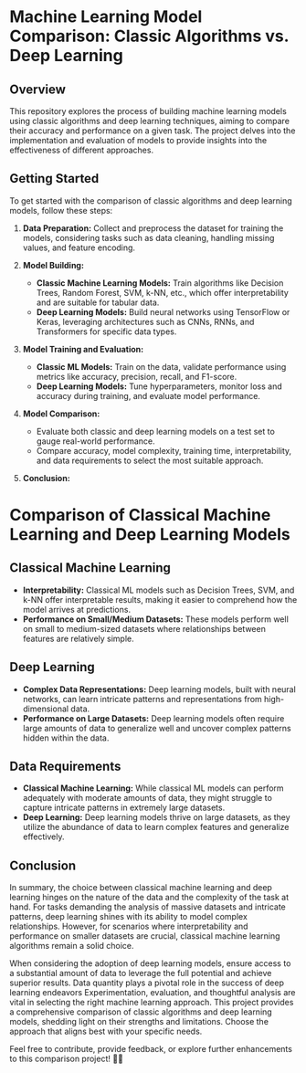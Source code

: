 # Machine Learning Model Comparison: Classic Algorithms vs. Deep Learning

## Overview

This repository explores the process of building machine learning models using classic algorithms and deep learning techniques, aiming to compare their accuracy and performance on a given task. The project delves into the implementation and evaluation of models to provide insights into the effectiveness of different approaches.

## Getting Started

To get started with the comparison of classic algorithms and deep learning models, follow these steps:

1. **Data Preparation:** Collect and preprocess the dataset for training the models, considering tasks such as data cleaning, handling missing values, and feature encoding.

2. **Model Building:**
   - **Classic Machine Learning Models:** Train algorithms like Decision Trees, Random Forest, SVM, k-NN, etc., which offer interpretability and are suitable for tabular data.
   - **Deep Learning Models:** Build neural networks using TensorFlow or Keras, leveraging architectures such as CNNs, RNNs, and Transformers for specific data types.

3. **Model Training and Evaluation:**
   - **Classic ML Models:** Train on the data, validate performance using metrics like accuracy, precision, recall, and F1-score.
   - **Deep Learning Models:** Tune hyperparameters, monitor loss and accuracy during training, and evaluate model performance.

4. **Model Comparison:**
   - Evaluate both classic and deep learning models on a test set to gauge real-world performance.
   - Compare accuracy, model complexity, training time, interpretability, and data requirements to select the most suitable approach.

5. **Conclusion:**


 # Comparison of Classical Machine Learning and Deep Learning Models


## Classical Machine Learning

- **Interpretability:** Classical ML models such as Decision Trees, SVM, and k-NN offer interpretable results, making it easier to comprehend how the model arrives at predictions.
- **Performance on Small/Medium Datasets:** These models perform well on small to medium-sized datasets where relationships between features are relatively simple.

## Deep Learning

- **Complex Data Representations:** Deep learning models, built with neural networks, can learn intricate patterns and representations from high-dimensional data.
- **Performance on Large Datasets:** Deep learning models often require large amounts of data to generalize well and uncover complex patterns hidden within the data.

## Data Requirements

- **Classical Machine Learning:** While classical ML models can perform adequately with moderate amounts of data, they might struggle to capture intricate patterns in extremely large datasets.
- **Deep Learning:** Deep learning models thrive on large datasets, as they utilize the abundance of data to learn complex features and generalize effectively.

## Conclusion

In summary, the choice between classical machine learning and deep learning hinges on the nature of the data and the complexity of the task at hand. For tasks demanding the analysis of massive datasets and intricate patterns, deep learning shines with its ability to model complex relationships. However, for scenarios where interpretability and performance on smaller datasets are crucial, classical machine learning algorithms remain a solid choice.

When considering the adoption of deep learning models, ensure access to a substantial amount of data to leverage the full potential and achieve superior results. Data quantity plays a pivotal role in the success of deep learning endeavors
Experimentation, evaluation, and thoughtful analysis are vital in selecting the right machine learning approach. This project provides a comprehensive comparison of classic algorithms and deep learning models, shedding light on their strengths and limitations. Choose the approach that aligns best with your specific needs.

Feel free to contribute, provide feedback, or explore further enhancements to this comparison project! 🚀🧠
